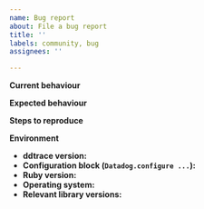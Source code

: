 ```yaml
---
name: Bug report
about: File a bug report
title: ''
labels: community, bug
assignees: ''

---
```


**Current behaviour**
<!-- What is be happening. -->

**Expected behaviour**
<!-- What should be happening. -->

**Steps to reproduce**
<!-- How can we reproduce this issue in order to diagnose it?
Code snippets and sample apps are encouraged! -->

**Environment**

* **ddtrace version:**
* **Configuration block (`Datadog.configure ...`):**
* **Ruby version:**
* **Operating system:**
* **Relevant library versions:**
